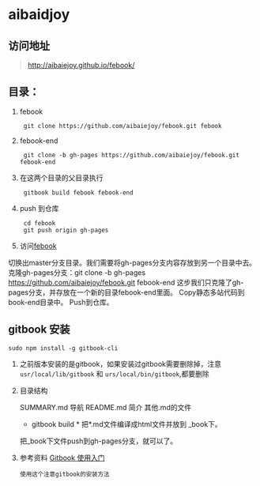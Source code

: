 # aibaidjoy

## 访问地址
> http://aibaiejoy.github.io/febook/

## 目录：
1. febook

		git clone https://github.com/aibaiejoy/febook.git febook

2. febook-end

		git clone -b gh-pages https://github.com/aibaiejoy/febook.git febook-end 

3. 在这两个目录的父目录执行

		gitbook build febook febook-end
4. push 到仓库

		cd febook
		git push origin gh-pages
5. 访问[febook](http://aibaiejoy.github.io/febook/)

切换出master分支目录。我们需要将gh-pages分支内容存放到另一个目录中去。
克隆gh-pages分支：git clone -b gh-pages https://github.com/aibaiejoy/febook.git febook-end 这步我们只克隆了gh-pages分支，并存放在一个新的目录febook-end里面。
Copy静态多站代码到book-end目录中。
Push到仓库。

## gitbook 安装

	sudo npm install -g gitbook-cli

1. 之前版本安装的是gitbook，如果安装过gitbook需要删除掉，注意 `usr/local/lib/gitbook` 和 `urs/local/bin/gitbook`,都要删除


2. 目录结构
	
	SUMMARY.md  导航
	README.md   简介
	其他.md的文件

	* gitbook build * 把*.md文件编译成html文件并放到 _book下。

	把_book下文件push到gh-pages分支，就可以了。

3. 参考资料
	[Gitbook 使用入门](http://wanqingwong.com/gitbook-zh/publish/gitpages.html)  

	`使用这个注意gitbook的安装方法`


